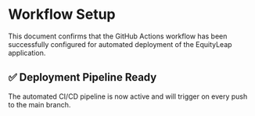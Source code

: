 # Workflow Setup

This document confirms that the GitHub Actions workflow has been successfully configured for automated deployment of the EquityLeap application.

## ✅ Deployment Pipeline Ready

The automated CI/CD pipeline is now active and will trigger on every push to the main branch.